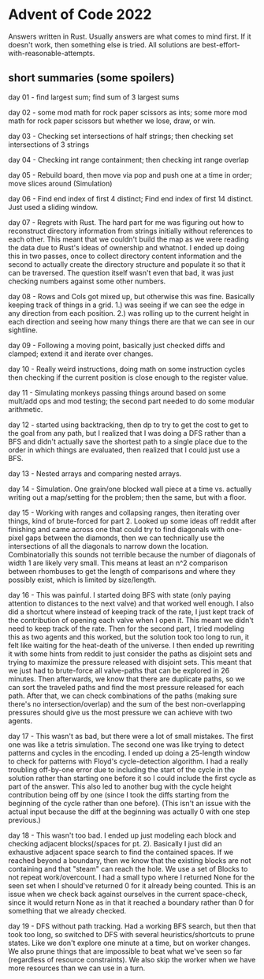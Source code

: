 # Advent of Code 2022

Answers written in Rust. Usually answers are what comes
to mind first. If it doesn't work, then something else is tried.
All solutions are best-effort-with-reasonable-attempts.

## short summaries (some spoilers)
day 01 - find largest sum; find sum of 3 largest sums

day 02 - some mod math for rock paper scissors as ints; some more mod math for rock paper scissors but whether we lose, draw, or win.

day 03 - Checking set intersections of half strings; then checking set intersections of 3 strings

day 04 - Checking int range containment; then checking int range overlap

day 05 - Rebuild board, then move via pop and push one at a time in order; move slices around (Simulation)

day 06 - Find end index of first 4 distinct; Find end index of first 14 distinct. Just used a sliding window.

day 07 - Regrets with Rust. The hard part for me was figuring out how to reconstruct directory information from strings initially without references to each other. This meant that we couldn't build the map as we were reading the data due to Rust's ideas of ownership and whatnot. I ended up doing this in two passes, once to collect directory content information and the second to actually create the directory structure and populate it so that it can be traversed. The question itself wasn't even that bad, it was just checking numbers against some other numbers.

day 08 - Rows and Cols got mixed up, but otherwise this was fine. Basically keeping track of things in a grid. 1.) was seeing if we can see the edge in any direction from each position. 2.) was rolling up to the current height in each direction and seeing how many things there are that we can see in our sightline.

day 09 - Following a moving point, basically just checked diffs and clamped; extend it and iterate over changes.

day 10 - Really weird instructions, doing math on some instruction cycles then checking if the current position is close enough to the register value.

day 11 - Simulating monkeys passing things around based on some mult/add ops and mod testing; the second part needed to do some modular arithmetic.

day 12 - started using backtracking, then dp to try to get the cost to get to the goal from any path, but I realized that I was doing a DFS rather than a BFS and didn't actually save the shortest path to a single place due to the order in which things are evaluated, then realized that I could just use a BFS.

day 13 - Nested arrays and comparing nested arrays.

day 14 - Simulation. One grain/one blocked wall piece at a time vs. actually writing out a map/setting for the problem; then the same, but with a floor.

day 15 - Working with ranges and collapsing ranges, then iterating over things, kind of brute-forced for part 2. Looked up some ideas off reddit after finishing and came across one that could try to find diagonals with one-pixel gaps between the diamonds, then we can technically use the intersections of all the diagonals to narrow down the location. Combinatorially this sounds not terrible because the number of diagonals of width 1 are likely very small. This means at least an n^2 comparison between rhombuses to get the length of comparisons and where they possibly exist, which is limited by size/length. 

day 16 - This was painful. I started doing BFS with state (only paying attention to distances to the next valve) and that worked well enough. I also did a shortcut where instead of keeping track of the rate, I just kept track of the contribution of opening each valve when I open it. This meant we didn't need to keep track of the rate. Then for the second part, I tried modeling this as two agents and this worked, but the solution took too long to run, it felt like waiting for the heat-death of the universe. I then ended up rewriting it with some hints from reddit to just consider the paths as disjoint sets and trying to maximize the pressure released with disjoint sets. This meant that we just had to brute-force all valve-paths that can be explored in 26 minutes. Then afterwards, we know that there are duplicate paths, so we can sort the traveled paths and find the most pressure released for each path. After that, we can check combinations of the paths (making sure there's no intersection/overlap) and the sum of the best non-overlapping pressures should give us the most pressure we can achieve with two agents. 

day 17 - This wasn't as bad, but there were a lot of small mistakes. The first one was like a tetris simulation. The second one was like trying to detect patterns and cycles in the encoding. I ended up doing a 25-length window to check for patterns with Floyd's cycle-detection algorithm. I had a really troubling off-by-one error due to including the start of the cycle in the solution rather than starting one before it so I could include the first cycle as part of the answer. This also led to another bug with the cycle height contribution being off by one (since I took the diffs starting from the beginning of the cycle rather than one before). (This isn't an issue with the actual input because the diff at the beginning was actually 0 with one step previous.)

day 18 - This wasn't too bad. I ended up just modeling each block and checking adjacent blocks(/spaces for pt. 2). Basically I just did an exhaustive adjacent space search to find the contained spaces. If we reached beyond a boundary, then we know that the existing blocks are not containing and that "steam" can reach the hole. We use a set of Blocks to not repeat work/overcount. I had a small typo where I returned None for the seen set when I should've returned 0 for it already being counted. This is an issue when we check back against ourselves in the current space-check, since it would return None as in that it reached a boundary rather than 0 for something that we already checked.

day 19 - DFS without path tracking. Had a working BFS search, but then that took too long, so switched to DFS with several heuristics/shortcuts to prune states. Like we don't explore one minute at a time, but on worker changes. We also prune things that are impossible to beat what we've seen so far (regardless of resource constraints). We also skip the worker when we have more resources than we can use in a turn. 